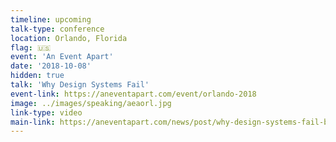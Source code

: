 ```yaml
---
timeline: upcoming
talk-type: conference
location: Orlando, Florida
flag: 🇺🇸
event: 'An Event Apart'
date: '2018-10-08'
hidden: true
talk: 'Why Design Systems Fail'
event-link: https://aneventapart.com/event/orlando-2018
image: ../images/speaking/aeaorl.jpg
link-type: video
main-link: https://aneventapart.com/news/post/why-design-systems-fail-by-una-kravets
---
```

